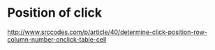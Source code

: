 # Position of click
http://www.srccodes.com/p/article/40/determine-click-position-row-column-number-onclick-table-cell
